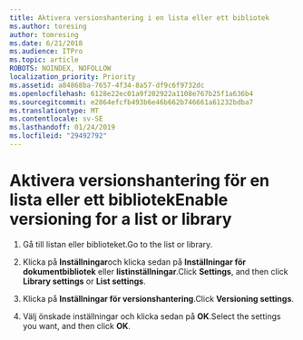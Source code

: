 ```yaml
---
title: Aktivera versionshantering i en lista eller ett bibliotek
ms.author: toresing
author: tomresing
ms.date: 6/21/2018
ms.audience: ITPro
ms.topic: article
ROBOTS: NOINDEX, NOFOLLOW
localization_priority: Priority
ms.assetid: a84868ba-7657-4f34-8a57-df9c6f9732dc
ms.openlocfilehash: 6128e22ec01a9f202922a1108e767b25f1a636b4
ms.sourcegitcommit: e2864efcfb493b6e46b662b746661a61232bdba7
ms.translationtype: MT
ms.contentlocale: sv-SE
ms.lasthandoff: 01/24/2019
ms.locfileid: "29492792"
---
```

# <a name="enable-versioning-for-a-list-or-library"></a><span data-ttu-id="59e12-102">Aktivera versionshantering för en lista eller ett bibliotek</span><span class="sxs-lookup"><span data-stu-id="59e12-102">Enable versioning for a list or library</span></span>

1. <span data-ttu-id="59e12-103">Gå till listan eller biblioteket.</span><span class="sxs-lookup"><span data-stu-id="59e12-103">Go to the list or library.</span></span>
    
2. <span data-ttu-id="59e12-104">Klicka på **Inställningar**och klicka sedan på **Inställningar för dokumentbibliotek** eller **listinställningar**.</span><span class="sxs-lookup"><span data-stu-id="59e12-104">Click **Settings**, and then click **Library settings** or **List settings**.</span></span>
    
3. <span data-ttu-id="59e12-105">Klicka på **Inställningar för versionshantering**.</span><span class="sxs-lookup"><span data-stu-id="59e12-105">Click **Versioning settings**.</span></span>
    
4. <span data-ttu-id="59e12-106">Välj önskade inställningar och klicka sedan på **OK**.</span><span class="sxs-lookup"><span data-stu-id="59e12-106">Select the settings you want, and then click **OK**.</span></span>
    

